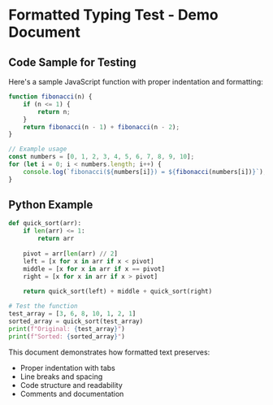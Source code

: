 # Formatted Typing Test - Demo Document

## Code Sample for Testing

Here's a sample JavaScript function with proper indentation and formatting:

```javascript
function fibonacci(n) {
	if (n <= 1) {
		return n;
	}
	return fibonacci(n - 1) + fibonacci(n - 2);
}

// Example usage
const numbers = [0, 1, 2, 3, 4, 5, 6, 7, 8, 9, 10];
for (let i = 0; i < numbers.length; i++) {
	console.log(`fibonacci(${numbers[i]}) = ${fibonacci(numbers[i])}`);
}
```

## Python Example

```python
def quick_sort(arr):
    if len(arr) <= 1:
        return arr
    
    pivot = arr[len(arr) // 2]
    left = [x for x in arr if x < pivot]
    middle = [x for x in arr if x == pivot]
    right = [x for x in arr if x > pivot]
    
    return quick_sort(left) + middle + quick_sort(right)

# Test the function
test_array = [3, 6, 8, 10, 1, 2, 1]
sorted_array = quick_sort(test_array)
print(f"Original: {test_array}")
print(f"Sorted: {sorted_array}")
```

This document demonstrates how formatted text preserves:
- Proper indentation with tabs
- Line breaks and spacing
- Code structure and readability
- Comments and documentation
